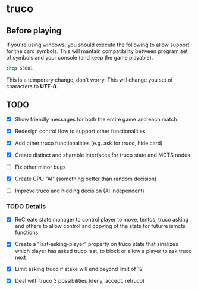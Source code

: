 # truco

## Before playing

If you're using windows, you should execute the following to allow support for the card symbols. This will mantain compatibility between program set of symbols and your console (and keep the game playable).

```cmd
chcp 65001
```

This is a temporary change, don't worry. This will change you set of characters to **UTF-8**.

## TODO

- [X] Show friendly messages for both the entire game and each match
- [X] Redesign control flow to support other functionalities
- [X] Add other truco functionalities (e.g. ask for truco, hide card)
- [X] Create distinct and sharable interfaces for truco state and MCTS nodes
- [ ] Fix other minor bugs
- [X] Create CPU "AI" (something better than random decision)
- [ ] Improve truco and hidding decision (AI independent)


### TODO Details

- [X] ReCreate state manager to control player to move, tentos, truco asking and others to allow control and copying of the state for futurre ismcts functions

- [X] Create a "last-asking-player" property on truco state that sinalizes which player has asked truco last, to block or allow a player to ask truco next

- [X] Limit asking truco if stake will end beyond limit of 12

- [X] Deal with truco 3 possibilities (deny, accept, retruco)
